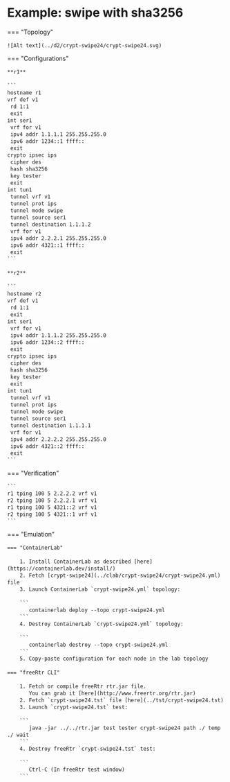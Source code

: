 # Example: swipe with sha3256

=== "Topology"

    ![Alt text](../d2/crypt-swipe24/crypt-swipe24.svg)

=== "Configurations"

    **r1**

    ```
    hostname r1
    vrf def v1
     rd 1:1
     exit
    int ser1
     vrf for v1
     ipv4 addr 1.1.1.1 255.255.255.0
     ipv6 addr 1234::1 ffff::
     exit
    crypto ipsec ips
     cipher des
     hash sha3256
     key tester
     exit
    int tun1
     tunnel vrf v1
     tunnel prot ips
     tunnel mode swipe
     tunnel source ser1
     tunnel destination 1.1.1.2
     vrf for v1
     ipv4 addr 2.2.2.1 255.255.255.0
     ipv6 addr 4321::1 ffff::
     exit
    ```

    **r2**

    ```
    hostname r2
    vrf def v1
     rd 1:1
     exit
    int ser1
     vrf for v1
     ipv4 addr 1.1.1.2 255.255.255.0
     ipv6 addr 1234::2 ffff::
     exit
    crypto ipsec ips
     cipher des
     hash sha3256
     key tester
     exit
    int tun1
     tunnel vrf v1
     tunnel prot ips
     tunnel mode swipe
     tunnel source ser1
     tunnel destination 1.1.1.1
     vrf for v1
     ipv4 addr 2.2.2.2 255.255.255.0
     ipv6 addr 4321::2 ffff::
     exit
    ```

=== "Verification"

    ```
    r1 tping 100 5 2.2.2.2 vrf v1
    r2 tping 100 5 2.2.2.1 vrf v1
    r1 tping 100 5 4321::2 vrf v1
    r2 tping 100 5 4321::1 vrf v1
    ```

=== "Emulation"

    === "ContainerLab"

        1. Install ContainerLab as described [here](https://containerlab.dev/install/)  
        2. Fetch [crypt-swipe24](../clab/crypt-swipe24/crypt-swipe24.yml) file  
        3. Launch ContainerLab `crypt-swipe24.yml` topology:  

        ```
           containerlab deploy --topo crypt-swipe24.yml  
        ```
        4. Destroy ContainerLab `crypt-swipe24.yml` topology:  

        ```
           containerlab destroy --topo crypt-swipe24.yml  
        ```
        5. Copy-paste configuration for each node in the lab topology

    === "freeRtr CLI"

        1. Fetch or compile freeRtr rtr.jar file.  
           You can grab it [here](http://www.freertr.org/rtr.jar)  
        2. Fetch `crypt-swipe24.tst` file [here](../tst/crypt-swipe24.tst)  
        3. Launch `crypt-swipe24.tst` test:  

        ```
           java -jar ../../rtr.jar test tester crypt-swipe24 path ./ temp ./ wait
        ```
        4. Destroy freeRtr `crypt-swipe24.tst` test:  

        ```
           Ctrl-C (In freeRtr test window)
        ```

